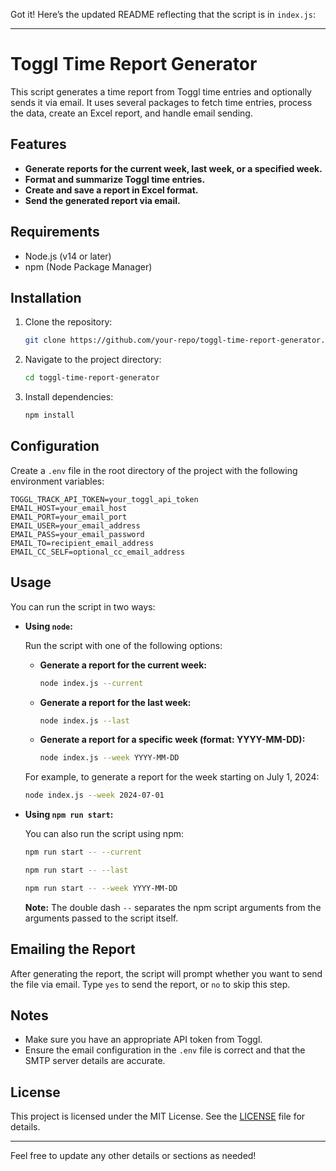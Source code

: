 Got it! Here’s the updated README reflecting that the script is in `index.js`:

---

# Toggl Time Report Generator

This script generates a time report from Toggl time entries and optionally sends it via email. It uses several packages to fetch time entries, process the data, create an Excel report, and handle email sending.

## Features

- **Generate reports for the current week, last week, or a specified week.**
- **Format and summarize Toggl time entries.**
- **Create and save a report in Excel format.**
- **Send the generated report via email.**

## Requirements

- Node.js (v14 or later)
- npm (Node Package Manager)

## Installation

1. Clone the repository:

    ```bash
    git clone https://github.com/your-repo/toggl-time-report-generator.git
    ```

2. Navigate to the project directory:

    ```bash
    cd toggl-time-report-generator
    ```

3. Install dependencies:

    ```bash
    npm install
    ```

## Configuration

Create a `.env` file in the root directory of the project with the following environment variables:

```env
TOGGL_TRACK_API_TOKEN=your_toggl_api_token
EMAIL_HOST=your_email_host
EMAIL_PORT=your_email_port
EMAIL_USER=your_email_address
EMAIL_PASS=your_email_password
EMAIL_TO=recipient_email_address
EMAIL_CC_SELF=optional_cc_email_address
```

## Usage

You can run the script in two ways:

- **Using `node`:**

    Run the script with one of the following options:

    - **Generate a report for the current week:**

        ```bash
        node index.js --current
        ```

    - **Generate a report for the last week:**

        ```bash
        node index.js --last
        ```

    - **Generate a report for a specific week (format: YYYY-MM-DD):**

        ```bash
        node index.js --week YYYY-MM-DD
        ```

    For example, to generate a report for the week starting on July 1, 2024:

    ```bash
    node index.js --week 2024-07-01
    ```

- **Using `npm run start`:**

    You can also run the script using npm:

    ```bash
    npm run start -- --current
    ```

    ```bash
    npm run start -- --last
    ```

    ```bash
    npm run start -- --week YYYY-MM-DD
    ```

    **Note:** The double dash `--` separates the npm script arguments from the arguments passed to the script itself.

## Emailing the Report

After generating the report, the script will prompt whether you want to send the file via email. Type `yes` to send the report, or `no` to skip this step.

## Notes

- Make sure you have an appropriate API token from Toggl.
- Ensure the email configuration in the `.env` file is correct and that the SMTP server details are accurate.

## License

This project is licensed under the MIT License. See the [LICENSE](LICENSE) file for details.

---

Feel free to update any other details or sections as needed!